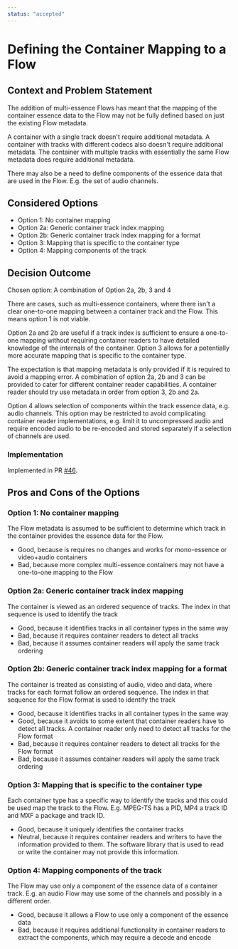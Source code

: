 ```yaml
---
status: "accepted"
---
```

# Defining the Container Mapping to a Flow

## Context and Problem Statement

The addition of multi-essence Flows has meant that the mapping of the container essence data to the Flow may not be fully defined based on just the existing Flow metadata.

A container with a single track doesn't require additional metadata.
A container with tracks with different codecs also doesn't require additional metadata.
The container with multiple tracks with essentially the same Flow metadata does require additional metadata.

There may also be a need to define components of the essence data that are used in the Flow.
E.g. the set of audio channels.

## Considered Options

* Option 1: No container mapping
* Option 2a: Generic container track index mapping
* Option 2b: Generic container track index mapping for a format
* Option 3: Mapping that is specific to the container type
* Option 4: Mapping components of the track

## Decision Outcome

Chosen option: A combination of Option 2a, 2b, 3 and 4

There are cases, such as multi-essence containers, where there isn't a clear one-to-one mapping between a container track and the Flow.
This means option 1 is not viable.

Option 2a and 2b are useful if a track index is sufficient to ensure a one-to-one mapping without requiring container readers to have detailed knowledge of the internals of the container.
Option 3 allows for a potentially more accurate mapping that is specific to the container type.

The expectation is that mapping metadata is only provided if it is required to avoid a mapping error.
A combination of option 2a, 2b and 3 can be provided to cater for different container reader capabilities.
A container reader should try use metadata in order from option 3, 2b and 2a.

Option 4 allows selection of components within the track essence data, e.g. audio channels.
This option may be restricted to avoid complicating container reader implementations, e.g. limit it to uncompressed audio and require encoded audio to be re-encoded and stored separately if a selection of channels are used.

### Implementation

Implemented in PR [#46](https://github.com/bbc/tams/pull/46).

## Pros and Cons of the Options

### Option 1: No container mapping

The Flow metadata is assumed to be sufficient to determine which track in the container provides the essence data for the Flow.

* Good, because is requires no changes and works for mono-essence or video+audio containers
* Bad, because more complex multi-essence containers may not have a one-to-one mapping to the Flow

### Option 2a: Generic container track index mapping

The container is viewed as an ordered sequence of tracks.
The index in that sequence is used to identify the track

* Good, because it identifies tracks in all container types in the same way
* Bad, because it requires container readers to detect all tracks
* Bad, because it assumes container readers will apply the same track ordering

### Option 2b: Generic container track index mapping for a format

The container is treated as consisting of audio, video and data, where tracks for each format follow an ordered sequence.
The index in that sequence for the Flow format is used to identify the track

* Good, because it identifies tracks in all container types in the same way
* Good, because it avoids to some extent that container readers have to detect all tracks.
A container reader only need to detect all tracks for the Flow format
* Bad, because it requires container readers to detect all tracks for the Flow format
* Bad, because it assumes container readers will apply the same track ordering

### Option 3: Mapping that is specific to the container type

Each container type has a specific way to identify the tracks and this could be used map the track to the Flow.
E.g. MPEG-TS has a PID, MP4 a track ID and MXF a package and track ID.

* Good, because it uniquely identifies the container tracks
* Neutral, because it requires container readers and writers to have the information provided to them.
The software library that is used to read or write the container may not provide this information.

### Option 4: Mapping components of the track

The Flow may use only a component of the essence data of a container track.
E.g. an audio Flow may use some of the channels and possibly in a different order.

* Good, because it allows a Flow to use only a component of the essence data
* Bad, because it requires additional functionality in container readers to extract the components, which may require a decode and encode
